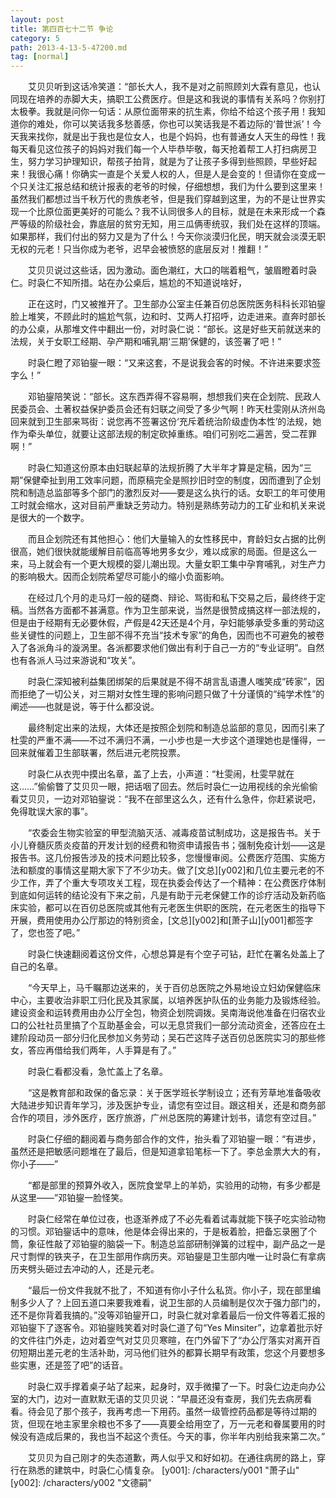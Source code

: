 ```yaml
---
layout: post
title: 第四百七十二节 争论
category: 5
path: 2013-4-13-5-47200.md
tag: [normal]
---
```


　　艾贝贝听到这话冷笑道：“部长大人，我不是对之前照顾刘大霖有意见，也认同现在培养的赤脚大夫，搞职工公费医疗。但是这和我说的事情有关系吗？你别打太极拳。我就是问你一句话：从原位面带来的抗生素，你给不给这个孩子用！我知道你的难处，你可以笑话我多愁善感，你也可以笑话我是不着边际的‘普世派’！今天我来找你，就是出于我也是位女人，也是个妈妈，也有普通女人天生的母性！我每天看见这位孩子的妈妈对我们每一个人毕恭毕敬，每天抢着帮工人打扫病房卫生，努力学习护理知识，帮孩子拍背，就是为了让孩子多得到些照顾，早些好起来！我很心痛！你确实一直是个关爱人权的人，但是人是会变的！但请你在变成一个只关注汇报总结和统计报表的老爷的时候，仔细想想，我们为什么要到这里来！虽然我们都想过当千秋万代的贵族老爷，但是我们穿越到这里，为的不是让世界实现一个比原位面更美好的可能么？我不认同很多人的目标，就是在未来形成一个森严等级的阶级社会，靠底层的贫穷无知，用三瓜俩枣统驭，我们处在这样的顶端。如果那样，我们付出的努力又是为了什么！今天你淡漠归化民，明天就会淡漠无职无权的元老！只当你成为老爷，迟早会被愤怒的底层反对！推翻！”

　　艾贝贝说过这些话，因为激动。面色潮红，大口的喘着粗气，皱眉瞪着时袅仁。时袅仁不知所措。站在办公桌后，尴尬的不知道说啥好，

　　正在这时，门又被推开了。卫生部办公室主任兼百仞总医院医务科科长邓铂鋆脸上堆笑，不顾此时的尴尬气氛，边和时、艾两人打招呼，边走进来。直奔时部长的办公桌，从那堆文件中翻出一份，对时袅仁说：“部长。这是好些天前就送来的法规，关于女职工经期、孕产期和哺乳期‘三期’保健的，该签署了吧！”

　　时袅仁瞪了邓铂鋆一眼：“又来这套，不是说我会客的时候。不许进来要求签字么！”

　　邓铂鋆陪笑说：“部长。这东西弄得不容易啊，想想我们夹在企划院、民政人民委员会、土著权益保护委员会还有妇联之间受了多少气啊！昨天杜雯刚从济州岛回来就到卫生部来骂街：说您再不签署这份‘充斥着统治阶级虚伪本性’的法规，她作为牵头单位，就要让这部法规的制定砍掉重练。咱们可别吃二遍苦，受二茬罪啊！”

　　时袅仁知道这份原本由妇联起草的法规折腾了大半年才算是定稿，因为“三期”保健牵扯到用工效率问题，而原稿完全是照抄旧时空的制度，因而遭到了企划院和制造总监部等多个部门的激烈反对——要是这么执行的话。女职工的年可使用工时就会缩水，这对目前严重缺乏劳动力。特别是熟练劳动力的工矿业和机关来说是很大的一个数字。

　　而且企划院还有其他担心：他们大量输入的女性移民中，育龄妇女占据的比例很高，她们很快就能缓解目前临高等地男多女少，难以成家的局面。但是这么一来，马上就会有一个更大规模的婴儿潮出现。大量女职工集中孕育哺乳，对生产力的影响极大。因而企划院希望尽可能小的缩小负面影响。

　　在经过几个月的走马灯一般的磋商、辩论、骂街和私下交易之后，最终终于定稿。当然各方面都不甚满意。作为卫生部来说，当然是很赞成搞这样一部法规的，但是由于经期有无必要休假，产假是42天还是4个月，孕妇能够承受多重的劳动这些关键性的问题上，卫生部不得不充当“技术专家”的角色，因而也不可避免的被卷入了各派角斗的漩涡里。各派都要求他们做出有利于自己一方的“专业证明”。自然也有各派人马过来游说和“攻关”。

　　时袅仁深知被利益集团绑架的后果就是不得不胡言乱语遭人嗤笑成“砖家”，因而拒绝了一切公关，对三期对女性生理的影响问题只做了十分谨慎的“纯学术性”的阐述——也就是说，等于什么都没说。

　　最终制定出来的法规，大体还是按照企划院和制造总监部的意见，因而引来了杜雯的严重不满——不过不满归不满，一小步也是一大步这个道理她也是懂得，一回来就催着卫生部联署，然后进元老院投票。

　　时袅仁从衣兜中摸出名章，盖了上去，小声道：“杜雯闹，杜雯早就在这……”偷偷瞥了艾贝贝一眼，把话咽了回去。然后时袅仁一边用视线的余光偷偷看艾贝贝，一边对邓铂鋆说：“我不在部里这么久，还有什么急件，你赶紧说吧，免得耽误大家的事”。

　　“农委会生物实验室的甲型流脑灭活、减毒疫苗试制成功，这是报告书。关于小儿脊髓灰质炎疫苗的开发计划的经费和物资申请报告书；强制免疫计划——这是报告书。这几份报告涉及的技术问题比较多，您慢慢审阅。公费医疗范围、实施方法和额度的事情这星期大家下了不少功夫。做了[文总][y002]和几位主要元老的不少工作，弄了个重大专项攻关工程，现在执委会传达了一个精神：在公费医疗体制到底如何运转的结论没有下来之前，凡是有助于元老保健工作的诊疗活动及新药临床实验，都可以在百仞总医院或其他有元老医生供职的医院，在元老医生的指导下开展，费用使用办公厅那边的特别资金，[文总][y002]和[萧子山][y001]都签字了，您也签了吧。”

　　时袅仁快速翻阅着这份文件，心想总算是有个空子可钻，赶忙在署名处盖上了自己的名章。

　　“今天早上，马千瞩那边送来的，关于百仞总医院之外易地设立妇幼保健临床中心，主要收治非职工归化民及其家属，以培养医护队伍的业务能力及锻炼经验。建设资金和运转费用由办公厅全包，物资企划院调拨。吴南海说他准备在归宿农业口的公社社员里搞了个互助基金会，可以无息贷我们一部分流动资金，还答应在土建阶段动员一部分归化民参加义务劳动；吴石芒这阵子送百仞总医院实习的那些修女，答应再借给我们两年，人手算是有了。”

　　时袅仁看都没看，急忙盖上了名章。

　　“这是教育部和政保的备忘录：关于医学班长学制设立；还有芳草地准备吸收大陆进步知识青年学习，涉及医护专业，请您有空过目。跟这相关，还是和商务部合作的项目，涉外医疗，医疗旅游，广州总医院的筹建计划书，请您有空过目。”

　　时袅仁仔细的翻阅着与商务部合作的文件，抬头看了邓铂鋆一眼：“有进步，虽然还是把敏感问题堆在了最后，但是知道拿铅笔标一下了。李总金票大大的有，你小子——”

　　“都是部里的预算外收入，医院食堂早上的羊奶，实验用的动物，有多少都是从这里——”邓铂鋆一脸怪笑。

　　时袅仁经常在单位过夜，也逐渐养成了不必先看着试毒就能下筷子吃实验动物的习惯。邓铂鋆话中的意味，他是体会得出来的，于是板着脸，把备忘录圈了个筒，象征性敲了邓铂鋆的脑袋一下。制造总监部研制弹簧的过程中，副产品之一是尺寸剽悍的铁夹子，在卫生部用作病历夹。邓铂鋆是卫生部内唯一让时袅仁有拿病历夹劈头砸过去冲动的人，还是元老。

　　“最后一份文件我就不批了，不知道有你小子什么私货。你小子，现在部里编制多少人了？上回五道口来要我难看，说卫生部的人员编制是仅次于强力部门的，还不是你背着我搞的。”没等邓铂鋆开口，时袅仁就对拿着最后一份文件等着汇报的邓铂鋆下了逐客令。邓铂鋆贱笑着对时袅仁道了句“Yes Minsiter”，边拿着批示好的文件往门外走，边对着空气对艾贝贝寒暄，在门外留下了“办公厅落实对离开百仞短期出差元老的生活补助，河马他们驻外的都算长期早有政策，您这个月要想多些实惠，还是签了吧”的话音。

　　时袅仁双手撑着桌子站了起来，起身时，双手微攥了一下。时袅仁边走向办公室的大门，边对一直默默无语的艾贝贝说：“早晨还没有查房，我们先去病房看看。待会见了那个孩子，我再考虑一下用药。虽然一级管控药品都是等待过期的货，但现在地主家里余粮也不多了——真要全给用空了，万一元老和眷属要用的时候没有造成后果的，我也当不起这个责任。今天的事，你半年内别给我来第二次。”

　　艾贝贝为自己刚才的失态道歉，两人似乎又和好如初。在通往病房的路上，穿行在熟悉的建筑中，时袅仁心情复杂。
[y001]: /characters/y001 "萧子山"
[y002]: /characters/y002 "文德嗣"
